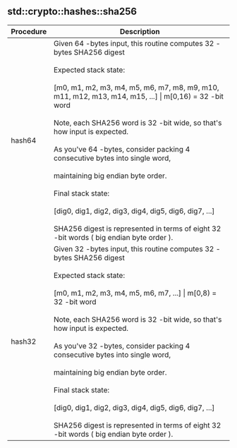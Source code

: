 
## std::crypto::hashes::sha256
| Procedure | Description |
| ----------- | ------------- |
| hash64 | Given 64 -bytes input, this routine computes 32 -bytes SHA256 digest<br /><br />Expected stack state:<br /><br />[m0, m1, m2, m3, m4, m5, m6, m7, m8, m9, m10, m11, m12, m13, m14, m15, ...] \| m[0,16) = 32 -bit word<br /><br />Note, each SHA256 word is 32 -bit wide, so that's how input is expected.<br /><br />As you've 64 -bytes, consider packing 4 consecutive bytes into single word,<br /><br />maintaining big endian byte order.<br /><br />Final stack state:<br /><br />[dig0, dig1, dig2, dig3, dig4, dig5, dig6, dig7, ...]<br /><br />SHA256 digest is represented in terms of eight 32 -bit words ( big endian byte order ). |
| hash32 | Given 32 -bytes input, this routine computes 32 -bytes SHA256 digest<br /><br />Expected stack state:<br /><br />[m0, m1, m2, m3, m4, m5, m6, m7, ...] \| m[0,8) = 32 -bit word<br /><br />Note, each SHA256 word is 32 -bit wide, so that's how input is expected.<br /><br />As you've 32 -bytes, consider packing 4 consecutive bytes into single word,<br /><br />maintaining big endian byte order.<br /><br />Final stack state:<br /><br />[dig0, dig1, dig2, dig3, dig4, dig5, dig6, dig7, ...]<br /><br />SHA256 digest is represented in terms of eight 32 -bit words ( big endian byte order ). |
